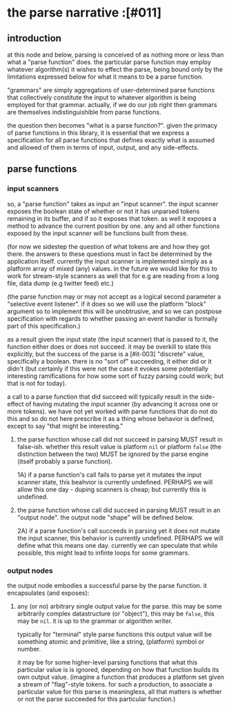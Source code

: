 # the parse narrative :[#011]

## introduction

at this node and below, parsing is conceived of as nothing more or less
than what a "parse function" does. the particular parse function may
employ whatever algorithm(s) it wishes to effect the parse, being bound
only by the limitations expressed below for what it means to be a parse
function.

"grammars" are simply aggregations of user-determined parse functions that
collectively constitute the input to whatever algorithm is being employed
for that grammar. actually, if we do our job right then grammars are
themselves indistinguishible from parse functions.

the question then becomes "what is a parse function?". given the primacy
of parse functions in this library, it is essential that we express a
specification for all parse functions that defines exactly what is assumed
and allowed of them in terms of input, output, and any side-effects.

## parse functions

### input scanners

so, a "parse function" takes as input an "input scanner". the input
scanner exposes the boolean state of whether or not it has unparsed
tokens remaining in its buffer, and if so it exposes that token. as well
it exposes a method to advance the current position by one. any and all
other functions exposed by the input scanner will be functions built
from these.

(for now we sidestep the question of what tokens are and how they got
there. the answers to these questions must in fact be determined by the
application itself. currently the input scanner is implemented simply as
a platform array of mixed (any) values. in the future we would like for
this to work for stream-style scanners as well that for e.g are reading
from a long file, data dump (e.g twitter feed) etc.)

(the parse function may or may not accept as a logical second parameter a
"selective event listener". if it does so we will use the platform
"block" argument so to implement this will be unobtrusive, and so we can
postpose specification with regards to whether passing an event handler
is formally part of this specification.)

as a result given the input state (the input scanner) that is passed to it,
the function either does or does not succeed. it may be overkill to
state this explicitly, but the success of the parse is a [#it-003]
"discrete" value, specifically a boolean. there is no "sort of"
succeeding, it either did or it didn't (but certainly if this were not
the case it evokes some potentially interesting ramifications for how
some sort of fuzzy parsing could work; but that is not for today).

a call to a parse function that did succeed will typically result in the
side-effect of having mutating the input scanner (by advancing it across
one or more tokens). we have not yet worked with parse functions that do
not do this and so do not here prescribe it as a thing whose behavior is
defined, except to say "that might be interesting."

1) the parse function whose call did not succeed in parsing MUST result in
   false-ish. whether this result value is platform `nil` or platform
   `false` (the distinction between the two) MUST be ignored by the
   parse engine (itself probably a parse function).

   1A) if a parse function's call fails to parse yet it mutates the
       input scanner state, this beahvior is currently undefined.
       PERHAPS we will allow this one day - duping scanners is cheap; but
       currently this is undefined.

2) the parse function whose call did succeed in parsing MUST result in
   an "output node". the output node "shape" will be defined below.

   2A) if a parse function's call succeeds in parsing yet it does not
       mutate the input scanner, this behavior is currently undefined.
       PERHAPS we will define what this means one day. currently we can
       speculate that while possible, this might lead to infinte loops
       for some grammars.

### output nodes

the output node embodies a successful parse by the parse function. it
encapsulates (and exposes):

  1) any (or no) arbitrary single output value for the parse. this may
     be some arbitrarily complex datastructure (or "object"), this may
     be `false`, this may be `nil`. it is up to the grammar or algorithm
     writer.

     typically for "terminal" style parse functions this output value
     will be something atomic and primitive, like a string, (platform)
     symbol or number.

     it may be for some higher-level parsing functions that what this
     particular value is is ignored, depending on how that function builds
     its own output value. (imagine a function that produces a platform set
     given a stream of "flag"-style tokens. for such a production,
     to associate a particular value for this parse is meaningless, all
     that matters is whether or not the parse succeeded for this
     particular function.)
